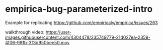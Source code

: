 # empirica-bug-parameterized-intro

Example for replicating https://github.com/empiricaly/empirica/issues/263


walkthrough video:
https://user-images.githubusercontent.com/4304478/235749779-21d027ea-2359-4f06-961b-3f3d950bee50.mov

